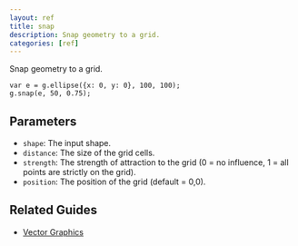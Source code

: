 ```yaml
---
layout: ref
title: snap
description: Snap geometry to a grid.
categories: [ref]
---
```

Snap geometry to a grid.

    var e = g.ellipse({x: 0, y: 0}, 100, 100);
    g.snap(e, 50, 0.75);

## Parameters
- `shape`: The input shape.
- `distance`: The size of the grid cells.
- `strength`: The strength of attraction to the grid (0 = no influence, 1 = all points are strictly on the grid).
- `position`: The position of the grid (default = 0,0).

## Related Guides
- [Vector Graphics](/guide/vector.html)
